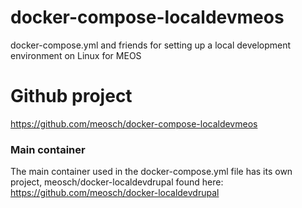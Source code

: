# docker-compose-localdevmeos
docker-compose.yml and friends for setting up a local development environment on Linux for MEOS

# Github project
https://github.com/meosch/docker-compose-localdevmeos

### Main container

The main container used in the docker-compose.yml file has its own project, meosch/docker-localdevdrupal found here: https://github.com/meosch/docker-localdevdrupal

